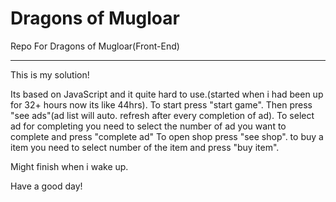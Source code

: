 # Dragons of Mugloar
Repo For Dragons of Mugloar(Front-End)
**********************************************************
This is my solution!

Its based on JavaScript and it quite hard to use.(started when i had been up for 32+ hours now its like 44hrs).
To start press "start game".
Then press "see ads"(ad list will auto. refresh after every completion of ad).
To select ad for completing you need to select the number of ad you want to complete and press "complete ad"
To open shop press "see shop".
to buy a item you need to select number of the item and press "buy item".

Might finish when i wake up.

Have a good day!
